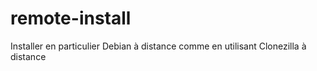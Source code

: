 # remote-install
Installer en particulier Debian à distance comme en utilisant Clonezilla à distance
